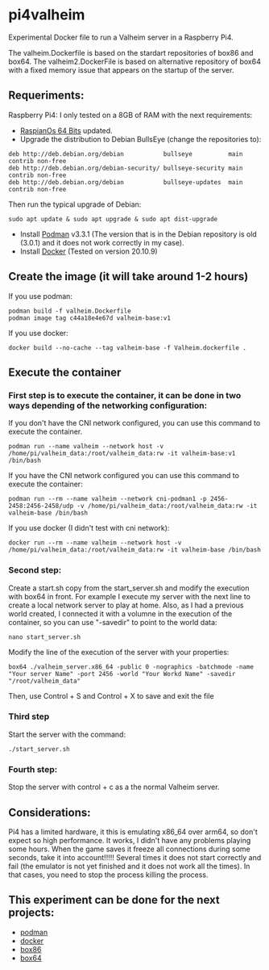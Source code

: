 # pi4valheim
Experimental Docker file to run a Valheim server in a Raspberry Pi4.

The valheim.Dockerfile is based on the stardart repositories of box86 and box64.
The valheim2.DockerFile is based on alternative repository of box64 with a fixed memory issue that appears on the startup of the server.

## Requeriments:
Raspberry Pi4: I only tested on a 8GB of RAM with the next requirements:
- [RaspianOs 64 Bits](https://downloads.raspberrypi.org/raspios_arm64/images/raspios_arm64-2020-05-28/) updated.
- Upgrade the distribution to Debian BullsEye (change the repositories to):

```
deb http://deb.debian.org/debian           bullseye          main contrib non-free
deb http://deb.debian.org/debian-security/ bullseye-security main contrib non-free
deb http://deb.debian.org/debian           bullseye-updates  main contrib non-free
```

Then run the typical upgrade of Debian:
```
sudo apt update & sudo apt upgrade & sudo apt dist-upgrade
```

- Install [Podman](https://podman.io/getting-started/installation) v3.3.1 (The version that is in the Debian repository is old (3.0.1) and it does not work correctly in my case).
- Install [Docker](https://docs.docker.com/engine/install/debian/) (Tested on version 20.10.9)

## Create the image (it will take around 1-2 hours)

If you use podman: 

    podman build -f valheim.Dockerfile
    podman image tag c44a18e4e67d valheim-base:v1

If you use docker:

    docker build --no-cache --tag valheim-base -f Valheim.dockerfile .
        
## Execute the container

### First step is to execute the container, it can be done in two ways depending of the networking configuration:
If you don't have the CNI network configured, you can use this command to execute the container.

    podman run --name valheim --network host -v /home/pi/valheim_data:/root/valheim_data:rw -it valheim-base:v1 /bin/bash
    
If you have the CNI network configured you can use this command to execute the container:

    podman run --rm --name valheim --network cni-podman1 -p 2456-2458:2456-2458/udp -v /home/pi/valheim_data:/root/valheim_data:rw -it valheim-base /bin/bash
   
If you use docker (I didn't test with cni network): 

    docker run --rm --name valheim --network host -v /home/pi/valheim_data:/root/valheim_data:rw -it valheim-base /bin/bash

### Second step: 
Create a start.sh copy from the start_server.sh and modify the execution with box64 in front.
For example I execute my server with the next line to create a local network server to play at home.
Also, as I had a previous world created, I connected it with a volumne in the execution of the container, so you can use "-savedir" to point to the world data:
    
    nano start_server.sh

Modify the line of the execution of the server with your properties:
    
    box64 ./valheim_server.x86_64 -public 0 -nographics -batchmode -name "Your server Name" -port 2456 -world "Your Workd Name" -savedir "/root/valheim_data"
   
Then, use Control + S and Control + X to save and exit the file

### Third step
Start the server with the command:

    ./start_server.sh

### Fourth step: 
Stop the server with control + c as a the normal Valheim server.

## Considerations:
Pi4 has a limited hardware, it this is emulating x86_64 over arm64, so don't expect so high performance. It works, I didn't have any problems playing some hours.
When the game saves it freeze all connections during some seconds, take it into account!!!!! Several times it does not start correctly and fail (the emulator is not yet finished and it does not work all the times). In that cases, you need to stop the process killing the process.

## This experiment can be done for the next projects:
- [podman](podman.io)
- [docker](docker.com)
- [box86](https://github.com/ptitSeb/box86)
- [box64](https://github.com/ptitSeb/box64)
